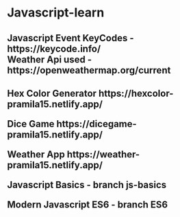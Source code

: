 <h1>Javascript-learn</h1>
<h2>Javascript Event KeyCodes - https://keycode.info/ <br>Weather Api used - https://openweathermap.org/current<h2>
<p>Hex Color Generator https://hexcolor-pramila15.netlify.app/</p>
<p>Dice Game https://dicegame-pramila15.netlify.app/</p>
<p>Weather App https://weather-pramila15.netlify.app/</p>
  <p>Javascript Basics - branch js-basics </p>
  <p>Modern Javascript ES6 - branch ES6 </p>
